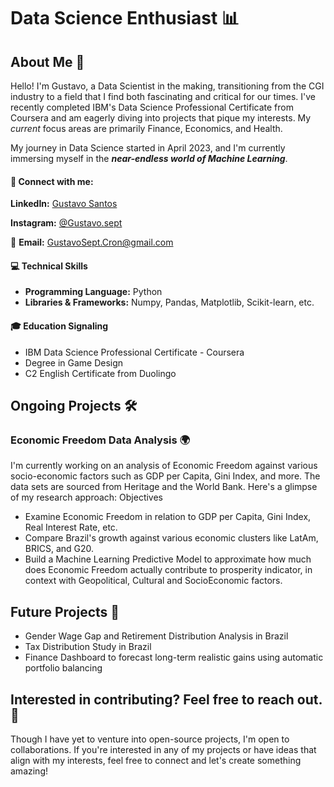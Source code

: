 # Data Science Enthusiast 📊

## About Me 👋

Hello! I'm Gustavo, a Data Scientist in the making, transitioning from the CGI industry to a field that I find both fascinating and critical for our times. I've recently completed IBM's Data Science Professional Certificate from Coursera and am eagerly diving into projects that pique my interests. My _current_ focus areas are primarily Finance, Economics, and Health.

My journey in Data Science started in April 2023, and I'm currently immersing myself in the ***near-endless world of Machine Learning***.

#### 🔗 Connect with me:

**LinkedIn:** [Gustavo Santos](https://www.linkedin.com/in/gustavo-santos-de-souza-a8018128b/)

**Instagram:** [@Gustavo.sept](https://www.instagram.com/gustavo.sept/)

📧 **Email:** GustavoSept.Cron@gmail.com

#### 💻 Technical Skills 

+ **Programming Language:** Python
+ **Libraries & Frameworks:** Numpy, Pandas, Matplotlib, Scikit-learn, etc.

#### 🎓 Education Signaling 

+ IBM Data Science Professional Certificate - Coursera
+ Degree in Game Design
+ C2 English Certificate from Duolingo

## Ongoing Projects 🛠️
### Economic Freedom Data Analysis 🌍

I'm currently working on an analysis of Economic Freedom against various socio-economic factors such as GDP per Capita, Gini Index, and more. The data sets are sourced from Heritage and the World Bank. Here's a glimpse of my research approach:
Objectives

+ Examine Economic Freedom in relation to GDP per Capita, Gini Index, Real Interest Rate, etc.
+ Compare Brazil's growth against various economic clusters like LatAm, BRICS, and G20.
+ Build a Machine Learning Predictive Model to approximate how much does Economic Freedom actually contribute to prosperity indicator, in context with Geopolitical, Cultural and SocioEconomic factors. 

## Future Projects 💭

+ Gender Wage Gap and Retirement Distribution Analysis in Brazil
+ Tax Distribution Study in Brazil
+ Finance Dashboard to forecast long-term realistic gains using automatic portfolio balancing

## Interested in contributing? Feel free to reach out. 🤝

Though I have yet to venture into open-source projects, I'm open to collaborations. If you're interested in any of my projects or have ideas that align with my interests, feel free to connect and let's create something amazing!
